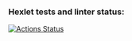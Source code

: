 ### Hexlet tests and linter status:
[![Actions Status](https://github.com/inasekin/frontend-project-12/actions/workflows/hexlet-check.yml/badge.svg)](https://github.com/inasekin/frontend-project-12/actions)